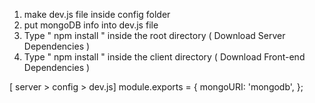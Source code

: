 1. make dev.js file inside config folder 
2. put mongoDB info into dev.js file 
3. Type  " npm install " inside the root directory  ( Download Server Dependencies ) 
4. Type " npm install " inside the client directory ( Download Front-end Dependencies )

[ server > config > dev.js]
module.exports = {
  mongoURI:
    'mongodb',
};
